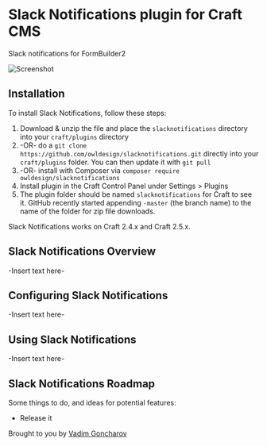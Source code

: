 # Slack Notifications plugin for Craft CMS

Slack notifications for FormBuilder2

![Screenshot](resources/screenshots/plugin_logo.png)

## Installation

To install Slack Notifications, follow these steps:

1. Download & unzip the file and place the `slacknotifications` directory into your `craft/plugins` directory
2.  -OR- do a `git clone https://github.com/owldesign/slacknotifications.git` directly into your `craft/plugins` folder.  You can then update it with `git pull`
3.  -OR- install with Composer via `composer require owldesign/slacknotifications`
4. Install plugin in the Craft Control Panel under Settings > Plugins
5. The plugin folder should be named `slacknotifications` for Craft to see it.  GitHub recently started appending `-master` (the branch name) to the name of the folder for zip file downloads.

Slack Notifications works on Craft 2.4.x and Craft 2.5.x.

## Slack Notifications Overview

-Insert text here-

## Configuring Slack Notifications

-Insert text here-

## Using Slack Notifications

-Insert text here-

## Slack Notifications Roadmap

Some things to do, and ideas for potential features:

* Release it

Brought to you by [Vadim Goncharov](http://owl-design.net)
